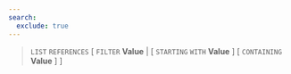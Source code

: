 ```yaml
---
search:
  exclude: true
---
```

<!--start-->

> `LIST` `REFERENCES`
  \[
          `FILTER` **Value** |
          \[ `STARTING` `WITH` **Value** \]
          \[ `CONTAINING` **Value** \]
      \]
  
